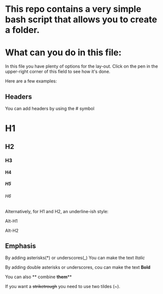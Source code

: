 # This repo contains a very simple bash script that allows you to create a folder.

# What can you do in this file:
In this file you have plenty of options for the lay-out.
Click on the pen in the upper-right corner of this field to see how it's done.

Here are a few examples:

## Headers

You can add headers by using the # symbol

# H1
## H2
### H3
#### H4
##### H5
###### H6

Alternatively, for H1 and H2, an underline-ish style:

Alt-H1

Alt-H2

## Emphasis

By adding asterisks(*) or underscores(_) You can make the text *Italic*

By adding double asterisks or underscores, cou can make the text **Bold**

You can also ** combine  __them__**

If you want a ~~striketrough~~ you need to use two tildes (~).
